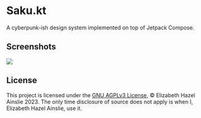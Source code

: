 # Saku.kt
A cyberpunk-ish design system implemented on top of Jetpack Compose.

## Screenshots
![](https://i-work-at-the.cocaine.institute/Lizzy64eebec9z7jnppHfZKkZ.png)

## License
This project is licensed under the [GNU AGPLv3 License](LICENSE), &copy;
Elizabeth Hazel Ainslie 2023. The only time disclosure of source does not apply
is when I, Elizabeth Hazel Ainslie, use it.
